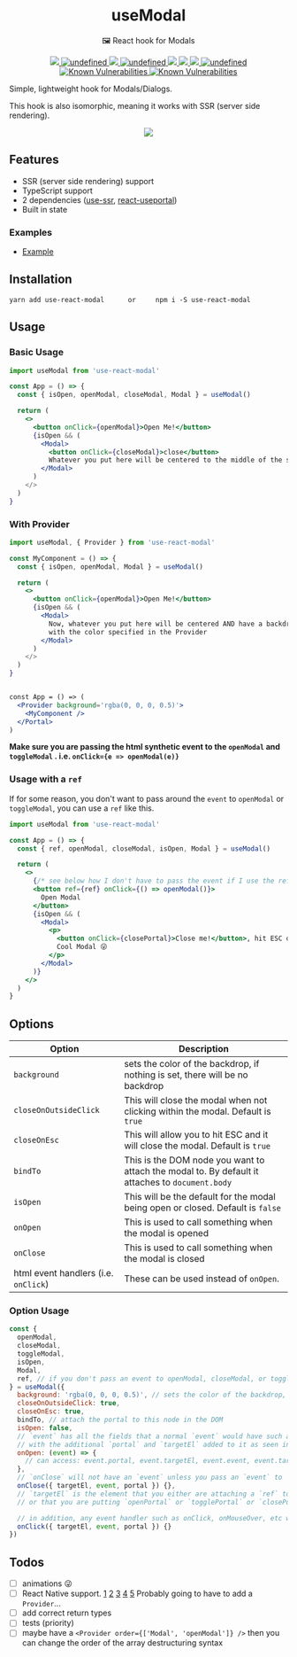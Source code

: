 <p style="text-align: center;" align="center">
    <h1 align="center">useModal</h1>
</p>
<p align="center">🖼 React hook for Modals</p>
<p align="center">
    <a href="https://github.com/alex-cory/use-react-modal/pulls">
      <img src="https://camo.githubusercontent.com/d4e0f63e9613ee474a7dfdc23c240b9795712c96/68747470733a2f2f696d672e736869656c64732e696f2f62616467652f5052732d77656c636f6d652d627269676874677265656e2e737667" />
    </a>
    <a href="https://lgtm.com/projects/g/alex-cory/react-useportal/context:javascript">
      <img alt="undefined" src="https://img.shields.io/lgtm/grade/javascript/g/alex-cory/react-useportal.svg?logo=lgtm&logoWidth=18"/>
    </a>
    <a href="https://www.npmjs.com/package/use-react-modal">
        <img src="https://img.shields.io/npm/dt/use-react-modal.svg" />
    </a>
    <a href="https://bundlephobia.com/result?p=use-react-modal">
      <img alt="undefined" src="https://img.shields.io/bundlephobia/minzip/use-react-modal.svg">
    </a>
    <a href="https://greenkeeper.io/">
      <img src="https://badges.greenkeeper.io/alex-cory/use-react-modal.svg">
    </a>
    <a href="https://circleci.com/gh/alex-cory/use-react-modal">
      <img src="https://img.shields.io/circleci/project/github/alex-cory/use-react-modal/master.svg" />
    <a href="https://codeclimate.com/github/alex-cory/use-react-modal/maintainability">
      <img src="https://api.codeclimate.com/v1/badges/609840b6dc914e035d15/maintainability" />
    </a>
    <a href="https://github.com/alex-cory/use-react-modal/blob/master/license.md">
      <img alt="undefined" src="https://img.shields.io/github/license/alex-cory/use-react-modal.svg">
    </a>
    <a href="https://snyk.io/test/github/alex-cory/use-react-modal?targetFile=package.json">
      <img src="https://snyk.io/test/github/alex-cory/use-react-modal/badge.svg?targetFile=package.json" alt="Known Vulnerabilities" data-canonical-src="https://snyk.io/test/github/alex-cory/use-react-modal?targetFile=package.json" style="max-width:100%;">
    </a>
    <a href="https://www.npmjs.com/package/use-react-modal">
      <img src="https://img.shields.io/npm/v/use-react-modal.svg" alt="Known Vulnerabilities" data-canonical-src="https://snyk.io/test/github/alex-cory/use-react-modal?targetFile=package.json" style="max-width:100%;">
    </a>
</p>

Simple, lightweight hook for Modals/Dialogs.

This hook is also isomorphic, meaning it works with SSR (server side rendering).

<p align="center">
  <a href="https://github.com/alex-cory/react-useportal">
    <img src="https://github.com/alex-cory/react-useportal/raw/master/usePortal.gif" />
  </a>
</p>

Features
--------
- SSR (server side rendering) support
- TypeScript support
- 2 dependencies ([use-ssr](https://github.com/alex-cory/use-ssr), [react-useportal](https://github.com/alex-cory/use-ssr))
- Built in state

### Examples
- [Example](https://codesandbox.io/s/usemodal-dj3du)

Installation
------------

```shell
yarn add use-react-modal      or     npm i -S use-react-modal
```

Usage
-----

### Basic Usage

```jsx 
import useModal from 'use-react-modal'

const App = () => {
  const { isOpen, openModal, closeModal, Modal } = useModal()

  return (
    <>
      <button onClick={openModal}>Open Me!</button>
      {isOpen && (
        <Modal>
          <button onClick={closeModal}>close</button>
          Whatever you put here will be centered to the middle of the screen.
        </Modal>
      )
    </>
  )
}
```

### With Provider
```jsx 
import useModal, { Provider } from 'use-react-modal'

const MyComponent = () => {
  const { isOpen, openModal, Modal } = useModal()

  return (
    <>
      <button onClick={openModal}>Open Me!</button>
      {isOpen && (
        <Modal>
          Now, whatever you put here will be centered AND have a backdrop
          with the color specified in the Provider
        </Modal>
      )
    </>
  )
}


const App = () => (
  <Provider background='rgba(0, 0, 0, 0.5)'>
    <MyComponent />
  </Portal>
)
```

**Make sure you are passing the html synthetic event to the `openModal` and `toggleModal` . i.e. `onClick={e => openModal(e)}`**

### Usage with a `ref`
If for some reason, you don't want to pass around the `event` to `openModal` or `toggleModal`, you can use a `ref` like this.
```jsx
import useModal from 'use-react-modal'

const App = () => {
  const { ref, openModal, closeModal, isOpen, Modal } = useModal()

  return (
    <>
      {/* see below how I don't have to pass the event if I use the ref */}
      <button ref={ref} onClick={() => openModal()}>
        Open Modal
      </button>
      {isOpen && (
        <Modal>
          <p>
            <button onClick={closePortal}>Close me!</button>, hit ESC or
            Cool Modal 😜
          </p>
        </Modal>
      )}
    </>
  )
}
```

Options
-----
| Option                | Description                                                                              |
| --------------------- | ---------------------------------------------------------------------------------------- |
| `background` | sets the color of the backdrop, if nothing is set, there will be no backdrop |
| `closeOnOutsideClick` | This will close the modal when not clicking within the modal. Default is `true` |
| `closeOnEsc`   | This will allow you to hit ESC and it will close the modal. Default is `true`    |
| `bindTo` | This is the DOM node you want to attach the modal to. By default it attaches to `document.body` |
| `isOpen` | This will be the default for the modal being open or closed. Default is `false` |
| `onOpen` | This is used to call something when the modal is opened |
| `onClose` | This is used to call something when the modal is closed |
| html event handlers (i.e. `onClick`) | These can be used instead of `onOpen`. |

### Option Usage

```js
const {
  openModal,
  closeModal,
  toggleModal,
  isOpen,
  Modal,
  ref, // if you don't pass an event to openModal, closeModal, or toggleModal, you will need to put this on the element you want to interact with/click
} = useModal({
  background: 'rgba(0, 0, 0, 0.5)', // sets the color of the backdrop, if nothing is set, there will be no backdrop
  closeOnOutsideClick: true,
  closeOnEsc: true,
  bindTo, // attach the portal to this node in the DOM
  isOpen: false,
  // `event` has all the fields that a normal `event` would have such as `event.target.value`, etc.
  // with the additional `portal` and `targetEl` added to it as seen in the examples below
  onOpen: (event) => {
    // can access: event.portal, event.targetEl, event.event, event.target, etc.
  },
  // `onClose` will not have an `event` unless you pass an `event` to `closePortal`
  onClose({ targetEl, event, portal }) {},
  // `targetEl` is the element that you either are attaching a `ref` to
  // or that you are putting `openPortal` or `togglePortal` or `closePortal` on

  // in addition, any event handler such as onClick, onMouseOver, etc will be handled the same
  onClick({ targetEl, event, portal }) {}
})
```
Todos
------
- [ ] animations 😜
- [ ] React Native support. [1](https://github.com/zenyr/react-native-portal) [2](https://github.com/cloudflare/react-gateway) [3](https://medium.com/@naorzruk/portals-in-react-native-22797ba8aa1b) [4](https://stackoverflow.com/questions/46505378/can-we-have-react-16-portal-functionality-react-native) [5](https://github.com/callstack/react-native-paper/blob/master/src/components/Portal/PortalManager.tsx) Probably going to have to add a `Provider`...
- [ ] add correct return types
- [ ] tests (priority)
- [ ] maybe have a `<Provider order={['Modal', 'openModal']} />` then you can change the order of the array destructuring syntax
